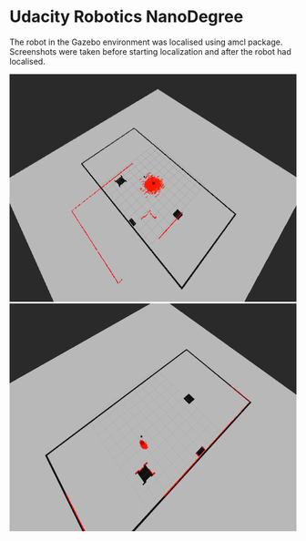 # Udacity Robotics NanoDegree

The robot in the Gazebo environment was localised using amcl package. Screenshots were taken before starting localization and after the robot had localised.

<img src="Images/Inital_Pose.png" width="700" height="400" />
<img src="Images/Localised.png" width="700" height="400" />